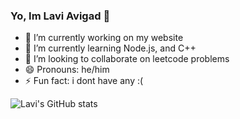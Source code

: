 ### Yo, Im Lavi Avigad 👋

- 🔭 I’m currently working on my website
- 🌱 I’m currently learning Node.js, and C++
- 👯 I’m looking to collaborate on leetcode problems
- 😄 Pronouns: he/him
- ⚡ Fun fact: i dont have any :(





![Lavi's GitHub stats](https://github-readme-stats.vercel.app/api?username=lavibash&show_icons=true&theme=synthwave)

